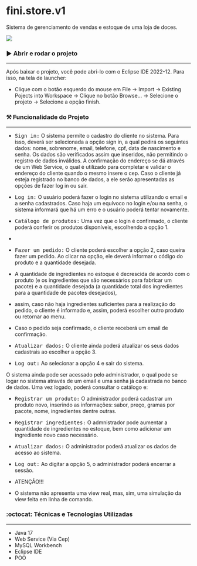 # fini.store.v1
Sistema de gerenciamento de vendas e estoque de uma loja de doces. 

<p>
<img src="https://img.shields.io/badge/STATUS-COMPLETO-green"/>
</p>

### :arrow_forward: Abrir e rodar o projeto
---
Após baixar o projeto, você pode abri-lo com o Eclipse IDE 2022-12. Para isso, na tela de launcher:
- Clique com o botão esquerdo do mouse em File -> Import -> Existing Pojects into Workspace -> Clique no botão Browse... 
-> Selecione o projeto -> Selecione a opção finish.
  
### :hammer_and_pick: Funcionalidade do Projeto 
---
- <kbd>Sign in:</kbd> O sistema permite o cadastro do cliente no sistema. Para isso, deverá ser selecionada a opção sign in, a qual pedirá os seguintes dados: nome, sobrenome, email, telefone, cpf, data de nascimento e senha.
Os dados são verificados assim que inseridos, não permitindo o registro de dados inválidos.
A confirmação do endereço se dá através de um Web Service, o qual é utilizado para completar e validar o endereço do cliente quando o mesmo insere o cep.
Caso o cliente já esteja registrado no banco de dados, a ele serão apresentadas as opções de fazer log in ou sair.

- <kbd>Log in:</kbd> O usuário poderá fazer o login no sistema utilizando o email e a senha cadastrados. Caso haja um equívoco no login e/ou na senha, o sistema informará que há um erro e o usuário poderá tentar novamente.

- <kbd>Catálogo de produtos:</kbd> Uma vez que o login é confirmado, o cliente poderá conferir os produtos disponíveis, escolhendo a opção 1.
- 
- <kbd>Fazer um pedido:</kbd> O cliente poderá escolher a opção 2, caso queira fazer um pedido. Ao clicar na opção, ele deverá informar o código do produto e a quantidade desejada.
- A quantidade de ingredientes no estoque é decrescida de acordo com o produto (e os ingredientes que são necessários para fabricar um pacote) e a quantidade desejada (a quantidade total dos ingredientes para a quantidade de pacotes desejados),
- assim, caso não haja ingredientes suficientes para a realização do pedido, o cliente é informado e, assim, poderá escolher outro produto ou retornar ao menu.
- Caso o pedido seja confirmado, o cliente receberá um email de confirmação.

- <kbd>Atualizar dados:</kbd> O cliente ainda poderá atualizar os seus dados cadastrais ao escolher a opção 3.

- <kbd>Log out:</kbd> Ao selecionar a opção 4 e sair do sistema.

O sistema ainda pode ser acessado pelo administrador, o qual pode se logar no sistema através de um email e uma senha já cadastrada no banco de dados. Uma vez logado, poderá consultar o catálogo e:

- <kbd>Registrar um produto:</kbd> O administrador poderá cadastrar um produto novo, inserindo as informações: sabor, preço, gramas por pacote, nome, ingredientes dentre outras.

- <kbd>Registrar ingredientes:</kbd> O admnistrador pode aumentar a quantidade de ingredientes no estoque, bem como adicionar um ingrediente novo caso necessário.

- <kbd>Atualizar dados:</kbd> O administrador poderá atualizar os dados de acesso ao sistema.

- <kbd>Log out:</kbd> Ao digitar a opção 5, o administrador poderá encerrar a sessão.

- ATENÇÃO!!!
- O sistema não apresenta uma view real, mas, sim, uma simulação da view feita em linha de comando.

###  :octocat: Técnicas e Tecnologias Utilizadas
---
- Java 17
- Web Service (Via Cep)
- MySQL Workbench
- Eclipse IDE
- POO
